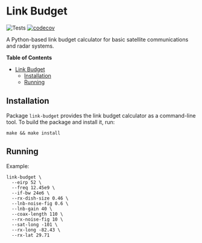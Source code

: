 # Link Budget

![Tests](https://github.com/igorauad/link_budget/workflows/Tests/badge.svg?branch=master)
[![codecov](https://codecov.io/gh/igorauad/link_budget/branch/master/graph/badge.svg?token=72U3BI51OT)](https://codecov.io/gh/igorauad/link_budget)

A Python-based link budget calculator for basic satellite communications and
radar systems.

<!-- markdown-toc start - Don't edit this section. Run M-x markdown-toc-generate-toc again -->
**Table of Contents**

- [Link Budget](#link-budget)
    - [Installation](#installation)
    - [Running](#running)

<!-- markdown-toc end -->


## Installation

Package `link-budget` provides the link budget calculator as a command-line
tool. To build the package and install it, run:

```
make && make install
```

## Running

Example:

```
link-budget \
  --eirp 52 \
  --freq 12.45e9 \
  --if-bw 24e6 \
  --rx-dish-size 0.46 \
  --lnb-noise-fig 0.6 \
  --lnb-gain 40 \
  --coax-length 110 \
  --rx-noise-fig 10 \
  --sat-long -101 \
  --rx-long -82.43 \
  --rx-lat 29.71
```
